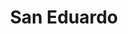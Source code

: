 ---
title: "San Eduardo"
url: /ciudad-autonoma-de-buenos-aires/san-eduardo/
shop: hágalo usted mismo
---